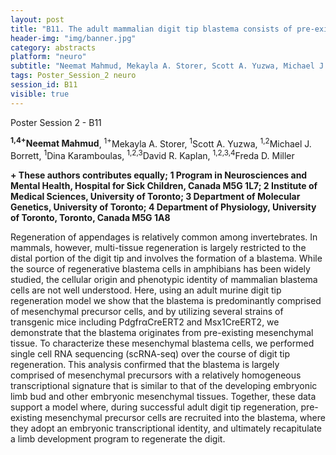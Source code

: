 ```yaml
---
layout: post
title: "B11. The adult mammalian digit tip blastema consists of pre-existing mesenchymal cells that are recruited for regeneration "
header-img: "img/banner.jpg"
category: abstracts
platform: "neuro"
subtitle: "Neemat Mahmud, Mekayla A. Storer, Scott A. Yuzwa, Michael J. Borrett, Dina Karamboulas, David R. Kaplan, Freda D. Miller"
tags: Poster_Session_2 neuro
session_id: B11
visible: true
---
```

Poster Session 2 - B11

**<sup>1,4+</sup>Neemat Mahmud**, <sup>1+</sup>Mekayla A. Storer, <sup>1</sup>Scott A. Yuzwa, <sup>1,2</sup>Michael J. Borrett, <sup>1</sup>Dina Karamboulas, <sup>1,2,3</sup>David R. Kaplan, <sup>1,2,3,4</sup>Freda D. Miller

__+ These authors contributes equally; 1 Program in Neurosciences and Mental Health, Hospital for Sick Children, Canada M5G 1L7; 2 Institute of Medical Sciences, University of Toronto; 3 Department of Molecular Genetics, University of Toronto; 4 Department of Physiology, University of Toronto, Toronto, Canada M5G 1A8__

Regeneration of appendages is relatively common among invertebrates. In mammals, however, multi-tissue regeneration is largely restricted to the distal portion of the digit tip and involves the formation of a blastema. While the source of regenerative blastema cells in amphibians has been widely studied, the cellular origin and phenotypic identity of mammalian blastema cells are not well understood. Here, using an adult murine digit tip regeneration model we show that the blastema is predominantly comprised of mesenchymal precursor cells, and by utilizing several strains of transgenic mice including PdgfrαCreERT2 and Msx1CreERT2, we demonstrate that the blastema originates from pre-existing mesenchymal tissue. To characterize these mesenchymal blastema cells, we performed single cell RNA sequencing (scRNA-seq) over the course of digit tip regeneration.  This analysis confirmed that the blastema is largely comprised of mesenchymal precursors with a relatively homogeneous transcriptional signature that is similar to that of the developing embryonic limb bud and other embryonic mesenchymal tissues. Together, these data support a model where, during successful adult digit tip regeneration, pre-existing mesenchymal precursor cells are recruited into the blastema, where they adopt an embryonic transcriptional identity, and ultimately recapitulate a limb development program to regenerate the digit.  